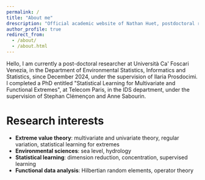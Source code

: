 ```yaml
---
permalink: /
title: "About me"
drescription: "Official academic website of Nathan Huet, postdoctoral researcher focusing on extreme value theory at the Ca' Foscari University of Venice."
author_profile: true
redirect_from: 
  - /about/
  - /about.html
---
```


Hello, I am currently a post-doctoral researcher at Università Ca' Foscari Venezia, in the Department of  Environmental Statistics, Informatics and Statistics, since December 2024, under the supervision of Ilaria Prosdocimi. I completed a PhD entitled "Statistical Learning for Multivariate and Functional Extremes", at Telecom Paris, in the IDS department, under the supervision of Stephan Clémençon and Anne Sabourin.

Research interests
======

- <b>Extreme value theory</b>: multivariate and univariate theory, regular variation, statistical learning for extremes
- <b>Environmental sciences</b>: sea level, hydrology
- <b>Statistical learning</b>: dimension reduction, concentration, supervised learning
- <b>Functional data analysis</b>: Hilbertian random elements, operator theory